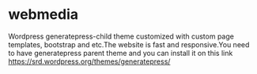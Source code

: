# webmedia
Wordpress generatepress-child theme customized with custom page templates, bootstrap and etc.The website is fast and responsive.You need to have generatepress parent theme and you can install it on this link https://srd.wordpress.org/themes/generatepress/ 
